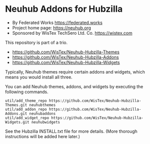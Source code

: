 # Neuhub Addons for Hubzilla

* By Federated Works https://federated.works
* Project home page: https://neuhub.org
* Sponsored by WisTex TechSero Ltd. Co. https://wistex.com

This repository is part of a trio. 

* https://github.com/WisTex/Neuhub-Hubzilla-Themes
* https://github.com/WisTex/Neuhub-Hubzilla-Addons
* https://github.com/WisTex/Neuhub-Hubzilla-Widgets

Typically, Neuhub themes require certain addons and widgets, which means you would install all three.

You can add Neuhub themes, addons, and widgets by executing the following commands. 
```
util/add_theme_repo https://github.com/WisTex/Neuhub-Hubzilla-Themes.git neuhubthemes
util/add_addon_repo https://github.com/WisTex/Neuhub-Hubzilla-Addons.git neuhubaddons
util/add_widget_repo https://github.com/WisTex/Neuhub-Hubzilla-Widgets.git neuhubwidgets
```
See the Hubzilla INSTALL.txt file for more details. (More thorough instructions will be added here later.)
